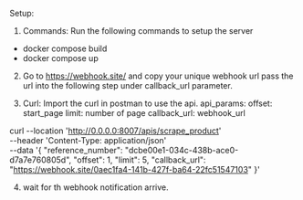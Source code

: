 Setup:
1. Commands: Run the following commands to setup the server
* docker compose build
* docker compose up


2. Go to https://webhook.site/ and copy your unique webhook url pass the url into the following step under callback_url parameter.


3. Curl: Import the curl in postman to use the api.
api_params: 
offset: start_page
limit: number of page
callback_url: webhook_url


curl --location 'http://0.0.0.0:8007/apis/scrape_product' \
--header 'Content-Type: application/json' \
--data '{
    "reference_number": "dcbe00e1-034c-438b-ace0-d7a7e760805d",
    "offset": 1,
    "limit": 5,
    "callback_url": "https://webhook.site/0aec1fa4-141b-427f-ba64-22fc51547103"
}'

4. wait for th webhook notification arrive.